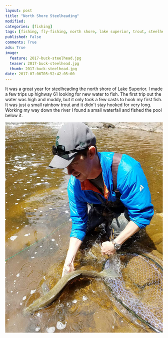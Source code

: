 ```yaml
---
layout: post
title: "North Shore Steelheading"
modified:
categories: [fishing]
tags: [fishing, fly-fishing, north shore, lake superior, trout, steelhead]
published: False
comments: True
ads: True
image:
  feature: 2017-buck-steelhead.jpg
  teaser: 2017-buck-steelhead.jpg
  thumb: 2017-buck-steelhead.jpg
date: 2017-07-06T05:52:42-05:00
---
```


It was a great year for steelheading the north shore of Lake Superior. I made a few trips up highway 61 looking for new water to fish. The first trip out the water was high and muddy, but it only took a few casts to hook my first fish. It was just a small rainbow trout and it didn't stay hooked for very long. Working my way down the river I found a small waterfall and fished the pool below it.



![releasing a steelhead](/images/release-the-beast.jpg)